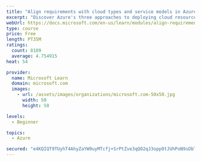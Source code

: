 ```yaml
---
title: "Align requirements with cloud types and service models in Azure"
excerpt: "Discover Azure's three approaches to deploying cloud resources -- public, private, and hybrid -- and learn the difference each makes in your Azure services."
webUrl: https://docs.microsoft.com/en-us/learn/modules/align-requirements-in-azure/
type: course
price: Free
length: PT35M
ratings:
  count: 8189
  average: 4.754915
heat: 54

provider:
  name: Microsoft Learn
  domain: microsoft.com
  images:
    - url: /assets/images/organizations/microsoft.com-50x50.jpg
      width: 50
      height: 50

levels:
  - Beginner

topics:
  - Azure

secured: "e4KQIQT9TUyhT4AhyZaYW9uyMTcfj+SrPtZve3qQO2qJ3opp0tJUhPoN9sDbTpBdbMzcbKqC8rPRwuRNcX2Hw4R+9H5qFihualW4jgvIsntEMW2RpuEmAdY20Xd2HtihOApJxx1w/MLueUYcIg8sZLZW4kuxIKcIt7naaH9jzPZ4Fr3OEGJ1lza6Rpd6aaXwmrYFTjAsbdLAnsVW2Tm/owaaX1c79c6QEzL83SZdQaX+wrpFMoJfIZIL6L+z0kQ0bcNyv48GRUHaGwOTogtIUEv/sB4HbClFnWVnHD/LSeijkW6QaTc47g8ekG0N0EaxOu/W+W2r6FlwROWMs6Q9oWQe8cqC4xo6tjnUxMWYZdDXsIta1ePlYd9gy+JnsqyXAbjMM1AT9W2jHCtlrdXwpttEK4Gsi9IOVl/RybgaCSk=;uZg29iXio9aJiSgRDLIeCw=="
---
```


